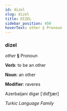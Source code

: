```yaml
---
id: dizel
slug: dizel
title: DİZEL
sidebar_position: 450
hoverText: other § Pronoun
---
```


### dizel

*other* **§** Pronoun

**Verb**: to be an other

**Noun**: an other

**Modifier**: raveres

Azerbaijani digər [ˈdid͡ʒær]

*Turkic Language Family*